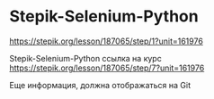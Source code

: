 # Stepik-Selenium-Python
https://stepik.org/lesson/187065/step/1?unit=161976

Stepik-Selenium-Python
ссылка на курс https://stepik.org/lesson/187065/step/7?unit=161976

Еще информация, должна отображаться на Git
